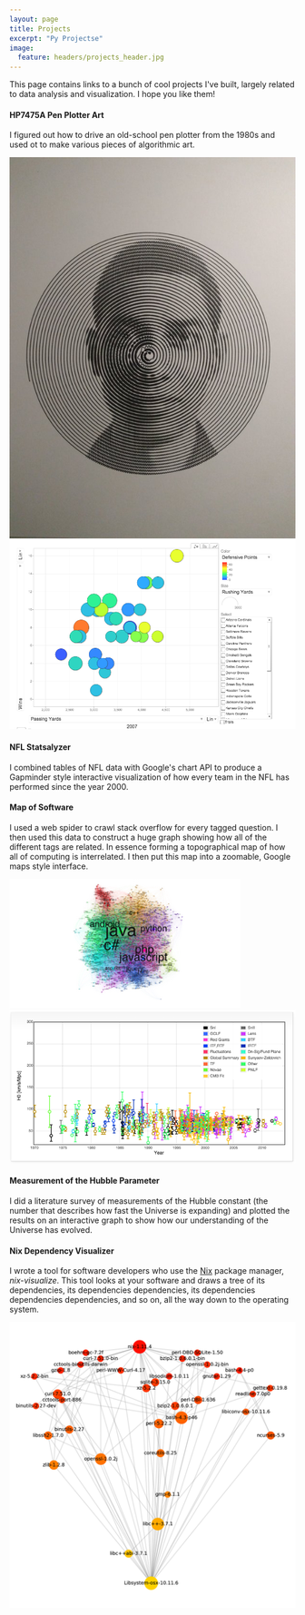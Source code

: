 ```yaml
---
layout: page
title: Projects
excerpt: "Py Projectse"
image:
  feature: headers/projects_header.jpg
---
```


This page contains links to a bunch of cool projects I've built, largely related to data analysis and visualization.  I hope you like them!

<div class="row">
  <div class="col-md-8">
    <h4>HP7475A Pen Plotter Art</h4>
    <p>I figured out how to drive an old-school pen plotter from the 1980s and used ot to make various pieces of algorithmic art.</p> 
  </div>
  <div class="col-md-4">
    <a href="plotter"><img src="images/plotter.jpg"></a>
  </div>  
</div>


<div class="row">
  <div class="col-md-4">
    <a href="interactive-nfl-stats"><img src="images/statsalyzer.png"></a>
  </div>
  <div class="col-md-8">
    <h4>NFL Statsalyzer</h4>
    <p>I combined tables of NFL data with Google's chart API to produce a Gapminder style interactive visualization of how every team in the NFL has performed since the year 2000.</p>
  </div>
</div>

<div class="row">
  <div class="col-md-8">
    <h4>Map of Software</h4>
    <p>I used a web spider to crawl stack overflow for every tagged question. I then used this data to construct a huge graph showing how all of the different tags are related. In essence forming a topographical map of how all of computing is interrelated. I then put this map into a zoomable, Google maps style interface.</p>
  </div>
  <div class="col-md-4">
    <a href="mapping-programming-languages"><img src="images/mapofsoftware.png"></a>
  </div>
</div>

<div class="row">
  <div class="col-md-4">
    <a href="hubble/"><img src="images/hubble.png"></a>
  </div>
  <div class="col-md-8">
    <h4>Measurement of the Hubble Parameter</h4>
    <p>I did a literature survey of measurements of the Hubble constant (the number that describes how fast the Universe is expanding) and plotted the results on an interactive graph to show how our understanding of the Universe has evolved.</p>
  </div>
</div>

<div class="row">
  <div class="col-md-8">
    <h4>Nix Dependency Visualizer</h4>
    <p>I wrote a tool for software developers who use the <a href="https://nixos.org/nix">Nix</a> package manager, <i>nix-visualize</i>.  This tool looks at your software and draws a tree of its dependencies, its dependencies dependencies, its dependencies dependencies dependencies, and so on, all the way down to the operating system.</p>
  </div>
  <div class="col-md-4">
    <a href="https://github.com/craigmbooth/nix-dependency-visualizer"><img src="images/nv.png"></a>
  </div>
</div>

<!--
<div class="row">
  <div class="col-md-4">
    <a href="hubble/"><img src="images/hubble.png"></a>
  </div>
  <div class="col-md-8">
    <h4>The Height and Weight of Every NFL Player, Visualized</h4>
    <p>I used a web spider to crawl stack overflow for every tagged question. I then used this data to construct a huge graph showing how all of the different tags are related. In essence forming a topographical map of how all of computing is interrelated. I then put this map into a zoomable, Google maps style interface.</p>
  </div>
</div>

<div class="row">
  <div class="col-md-8">
    <h4>Household Infrared Photography</h4>
    <p>I used a web spider to crawl stack overflow for every tagged question. I then used this data to construct a huge graph showing how all of the different tags are related. In essence forming a topographical map of how all of computing is interrelated. I then put this map into a zoomable, Google maps style interface.</p>
  </div>
  <div class="col-md-4">
    <a href="hubble/"><img src="images/hubble.png"></a>
  </div>
</div>
-->
